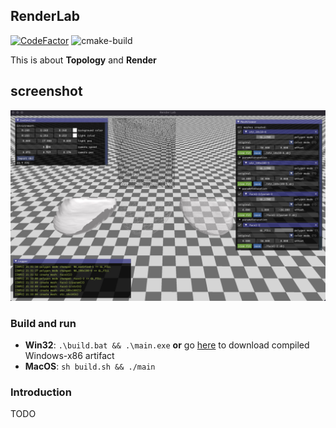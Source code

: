 ## RenderLab

[![CodeFactor](https://www.codefactor.io/repository/github/hx-w/renderlab/badge)](https://www.codefactor.io/repository/github/hx-w/renderlab)
![cmake-build](https://github.com/hx-w/RenderLab/workflows/cmake-build/badge.svg)


This is about **Topology** and **Render**

## screenshot

![screenshot](docs/img/screenshot-1.jpg)

### Build and run

- **Win32**: `.\build.bat && .\main.exe` **or** go [here](https://github.com/hx-w/RenderLab/actions) to download compiled Windows-x86 artifact
- **MacOS**: `sh build.sh && ./main`

### Introduction

TODO
